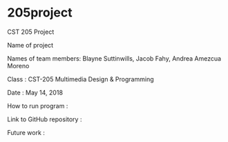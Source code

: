 # 205project
CST 205 Project 

Name of project

Names of team members: Blayne Suttinwills, Jacob Fahy, Andrea Amezcua Moreno

Class : CST-205 Multimedia Design & Programming

Date : May 14, 2018

How to run program : 

Link to GitHub repository :

Future work :
